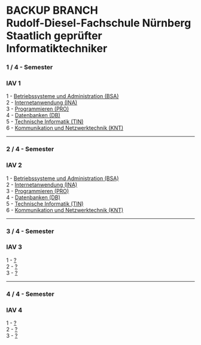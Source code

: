 # BACKUP BRANCH <br> Rudolf-Diesel-Fachschule Nürnberg <br> Staatlich geprüfter Informatiktechniker

### 1 / 4 - Semester
### IAV 1
1 - <a href="https://github.com/hbagriacik/rdf-iav2325/tree/main/IAV_1/BSA-IAV2324%20(RDF%20Github%20Acc%20Sync)">Betriebssysteme und Administration (BSA)</a><br>
2 - <a href="https://github.com/hbagriacik/rdf-iav2325/tree/main/IAV_1/INA-IAV2324">Internetanwendung (INA)</a><br>
3 - <a href="https://github.com/hbagriacik/rdf-iav2325/tree/main/IAV_1/PRO-IAV2324">Programmieren (PRO)</a><br>
4 - <a href="https://github.com/hbagriacik/rdf-iav2325/tree/main/IAV_1/DB-IAV2324">Datenbanken (DB)</a><br>
5 - <a href="https://github.com/hbagriacik/rdf-iav2325/tree/main/IAV_1/TIN-IAV2324">Technische Informatik (TIN)</a><br>
6 - <a href="https://github.com/hbagriacik/rdf-iav2325/tree/main/IAV_1/KNT-IAV2324">Kommunikation und Netzwerktechnik (KNT)</a><br>

<hr>

### 2 / 4 - Semester
### IAV 2
1 - <a href="https://github.com/hbagriacik/rdf-iav2325/tree/main/IAV_2/BSA-IAV24%20(RDF%20Github%20Acc%20Sync)">Betriebssysteme und Administration (BSA)</a><br>
2 - <a href="https://github.com/hbagriacik/rdf-iav2325/tree/main/IAV_2/INA-IAV24">Internetanwendung (INA)</a><br>
3 - <a href="https://github.com/hbagriacik/rdf-iav2325/tree/main/IAV_2/PRO-IAV24">Programmieren (PRO)</a><br>
4 - <a href="https://github.com/hbagriacik/rdf-iav2325/tree/main/IAV_2/DB-IAV24">Datenbanken (DB)</a><br>
5 - <a href="https://github.com/hbagriacik/rdf-iav2325/tree/main/IAV_2/TIN-IAV24">Technische Informatik (TIN)</a><br>
6 - <a href="https://github.com/hbagriacik/rdf-iav2325/tree/main/IAV_2/KNT-IAV24">Kommunikation und Netzwerktechnik (KNT)</a><br>

<hr>

### 3 / 4 - Semester
### IAV 3
1 - <a href="">?</a><br>
2 - <a href="">?</a><br>
3 - <a href="">?</a><br>

<hr>

### 4 / 4 - Semester
### IAV 4
1 - <a href="">?</a><br>
2 - <a href="">?</a><br>
3 - <a href="">?</a><br>
